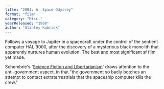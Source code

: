 ```yaml
---
title: "2001: A  Space Odyssey"
format: "film"
category: "Misc."
yearReleased: "1968"
author: "Stanley Kubrick"
---
```


Follows a voyage to Jupiter in a spacecraft under the  control of the sentient computer HAL 9000, after the discovery of a mysterious  black monolith that apparently nurtures human evolution. The best and most  significant sf film yet made.

Schembrie's '<a href="https://www.lewrockwell.com/2009/05/joe-schembrie/expect-a-libertarian-future/">Science  Fiction and Libertarianism</a>' draws attention to the anti-government aspect,  in that "the government so badly botches an attempt to contact extraterrestrials  that the spaceship computer kills the crew."
